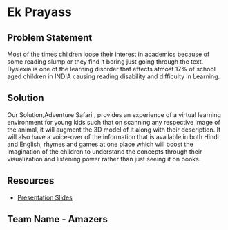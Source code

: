 # Ek Prayass

## Problem Statement
Most of the times children loose their interest in academics because of some reading slump or they find it boring just going through the text. Dyslexia is one of the learning disorder that effects atmost 17% of school aged children in INDIA causing reading disability and difficulty in Learning.

## Solution 
 Our Solution,Adventure Safari ,  provides an experience of a virtual learning environment for young kids such that on scanning any respective image of the animal, it will augment the 3D model of it along with their description. It will also have a voice-over of the information that is available in both Hindi and English, rhymes and games at one place which will boost the imagination of the children to understand the concepts through their visualization and listening power rather than just seeing it on books.
 
## Resources

- [Presentation Slides](https://www.canva.com/design/DAFRIepQDJs/LOVsaW2VEHLbkMw6SGPXrg/edit?utm_content=DAFRIepQDJs&utm_campaign=designshare&utm_medium=link2&utm_source=sharebutton)

## Team Name - Amazers
